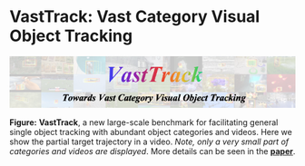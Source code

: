 # VastTrack: Vast Category Visual Object Tracking

<img src="https://github.com/HengLan/VastTrack/blob/main/assets/VastTrack-img.png">

**Figure:** **VastTrack**, a new large-scale benchmark for facilitating general single object tracking with abundant object categories and videos. Here we show the partial target trajectory in a video. <em>Note, only a very small part of categories and videos are displayed</em>. More details can be seen in the [**paper**](https://arxiv.org/abs/2403.03493).
